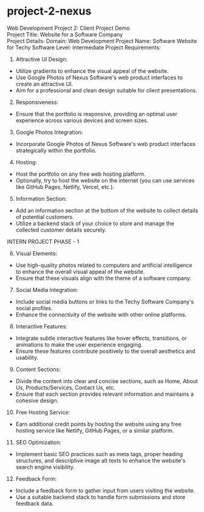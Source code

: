 # project-2-nexus
Web Development Project 2: Client Project Demo
<br>
Project Title: Website for a Software Company
<br>
Project Details:
Domain: Web Development
Project Name: Software Website for Techy Software
Level: Intermediate
Project Requirements:
1. Attractive UI Design:
- Utilize gradients to enhance the visual appeal of the website.
- Use Google Photos of Nexus Software's web product interfaces to create an
attractive UI.
- Aim for a professional and clean design suitable for client presentations.
2. Responsiveness:
- Ensure that the portfolio is responsive, providing an optimal user experience
across various devices and screen sizes.
3. Google Photos Integration:
- Incorporate Google Photos of Nexus Software's web product interfaces
strategically within the portfolio.
4. Hosting:
- Host the portfolio on any free web hosting platform.
- Optionally, try to host the website on the internet (you can use services like
GitHub Pages, Netlify, Vercel, etc.).
5. Information Section:
- Add an information section at the bottom of the website to collect details of
potential customers.
- Utilize a backend stack of your choice to store and manage the collected
customer details securely.

INTERN PROJECT PHASE - 1

6. Visual Elements:
- Use high-quality photos related to computers and artificial intelligence to
enhance the overall visual appeal of the website.
- Ensure that these visuals align with the theme of a software company.
7. Social Media Integration:
- Include social media buttons or links to the Techy Software Company's social
profiles.
- Enhance the connectivity of the website with other online platforms.
8. Interactive Features:
- Integrate subtle interactive features like hover effects, transitions, or
animations to make the user experience engaging.
- Ensure these features contribute positively to the overall aesthetics and
usability.
9. Content Sections:
- Divide the content into clear and concise sections, such as Home, About Us,
Products/Services, Contact Us, etc.
- Ensure that each section provides relevant information and maintains a
cohesive design.
10. Free Hosting Service:
- Earn additional credit points by hosting the website using any free hosting
service like Netlify, GitHub Pages, or a similar platform.
11. SEO Optimization:
- Implement basic SEO practices such as meta tags, proper heading structures,
and descriptive image alt texts to enhance the website's search engine visibility.
12. Feedback Form:
- Include a feedback form to gather input from users visiting the website.
- Use a suitable backend stack to handle form submissions and store feedback
data.
